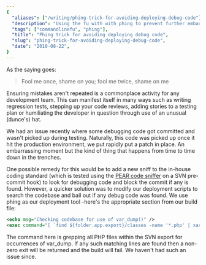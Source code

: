 ```yaml
---
{
  "aliases": ["/writing/phing-trick-for-avoiding-deploying-debug-code"],
  "description": "Using the fu with with phing to prevent further embarassments",
  "tags": ["commandlinefu", "phing"],
  "title": "Phing trick for avoiding deploying debug code",
  "slug": "phing-trick-for-avoiding-deploying-debug-code",
  "date": "2010-08-22",
}
---
```


As the saying goes:

> Fool me once, shame on you; fool me twice, shame on me

Ensuring mistakes aren't repeated is a commonplace activity for any development
team. This can manifest itself in many ways such as writing regression tests,
stepping up your code reviews, adding stories to a testing plan or humiliating
the developer in question through use of an unusual (dunce's) hat.

We had an issue recently where some debugging code got committed and wasn't
picked up during testing. Naturally, this code was picked up once it hit the
production environment, we put rapidly put a patch in place. An embarrassing
moment but the kind of thing that happens from time to time down in the
trenches.

One possible remedy for this would be to add a new sniff to the in-house coding
standard (which is tested using the
[PEAR code sniffer](http://pear.php.net/package/PHP_CodeSniffer/redirected) on a
SVN pre-commit hook) to look for debugging code and block the commit if any is
found. However, a quicker solution was to modify our deployment scripts to
search the codebase and bail out if any debug code was found. We use phing as
our deployment tool -here's the appropriate section from our build file:

```xml
<echo msg="Checking codebase for use of var_dump()" />
<exec command="[ `find ${folder.app.export}/classes -name '*.php' | xargs grep -nr '\(^\s*|\s\+\)var_dump(.*\?);' | wc -l` -eq 0 ]" dir="." checkreturn="true" />
```

The command here is grepping all PHP files within the SVN export for occurrences
of var_dump. If any such matching lines are found then a non-zero exit will be
returned and the build will fail. We haven't had such an issue since.
